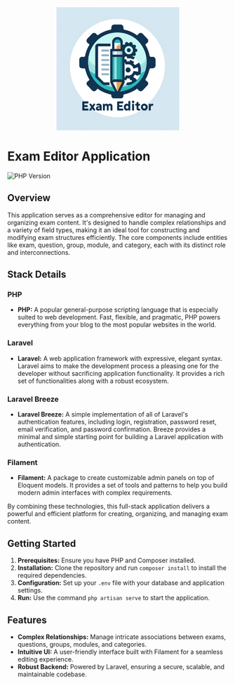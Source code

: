 

<div align="center">
  <img width="280" height="280" src="/public/logo.png" alt="logo" />
</div>

# Exam Editor Application

<img src="https://img.shields.io/badge/PHP-8.0.3-blue" alt="PHP Version">




## Overview

This application serves as a comprehensive editor for managing and organizing exam content. It's designed to handle complex relationships and a variety of field types, making it an ideal tool for constructing and modifying exam structures efficiently. The core components include entities like exam, question, group, module, and category, each with its distinct role and interconnections.

## Stack Details

### PHP
- **PHP:** A popular general-purpose scripting language that is especially suited to web development. Fast, flexible, and pragmatic, PHP powers everything from your blog to the most popular websites in the world.

### Laravel
- **Laravel:** A web application framework with expressive, elegant syntax. Laravel aims to make the development process a pleasing one for the developer without sacrificing application functionality. It provides a rich set of functionalities along with a robust ecosystem.

### Laravel Breeze
- **Laravel Breeze:** A simple implementation of all of Laravel's authentication features, including login, registration, password reset, email verification, and password confirmation. Breeze provides a minimal and simple starting point for building a Laravel application with authentication.

### Filament
- **Filament:** A package to create customizable admin panels on top of Eloquent models. It provides a set of tools and patterns to help you build modern admin interfaces with complex requirements.

By combining these technologies, this full-stack application delivers a powerful and efficient platform for creating, organizing, and managing exam content.

## Getting Started

1. **Prerequisites:** Ensure you have PHP and Composer installed.
2. **Installation:** Clone the repository and run `composer install` to install the required dependencies.
3. **Configuration:** Set up your `.env` file with your database and application settings.
4. **Run:** Use the command `php artisan serve` to start the application.

## Features

- **Complex Relationships:** Manage intricate associations between exams, questions, groups, modules, and categories.
- **Intuitive UI:** A user-friendly interface built with Filament for a seamless editing experience.
- **Robust Backend:** Powered by Laravel, ensuring a secure, scalable, and maintainable codebase.


